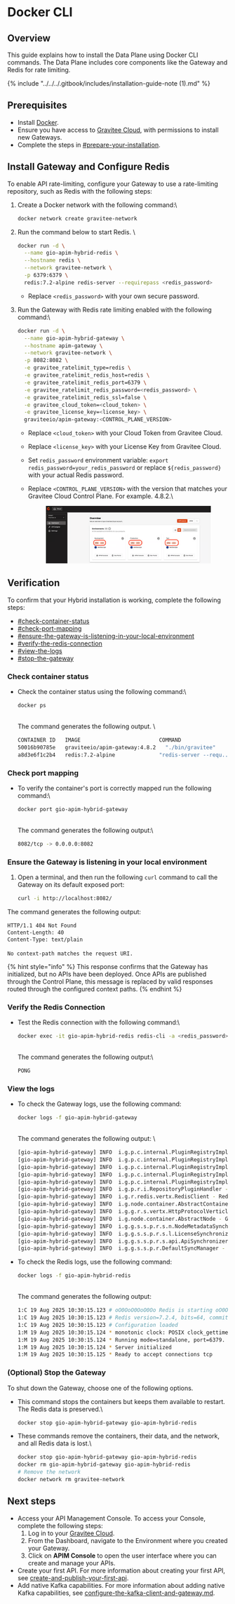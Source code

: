 # Docker CLI

## Overview&#x20;

This guide explains how to install the Data Plane using Docker CLI commands. The Data Plane includes core components like the Gateway and Redis for rate limiting.&#x20;

{% include "../../../.gitbook/includes/installation-guide-note (1).md" %}

## Prerequisites

* Install [Docker](https://docs.docker.com/engine/install/).&#x20;
* Ensure you have access to [Gravitee Cloud](https://cloud.gravitee.io/), with permissions to install new Gateways.
* Complete the steps in [#prepare-your-installation](../#prepare-your-installation "mention").

## Install Gateway and Configure Redis

To enable API rate-limiting, configure your Gateway to use a rate-limiting repository, such as Redis with the following steps:&#x20;

1.  Create a Docker network with the following command:\


    ```sh
    docker network create gravitee-network
    ```
2.  Run the command below to start Redis. \


    ```sh
    docker run -d \
      --name gio-apim-hybrid-redis \
      --hostname redis \
      --network gravitee-network \
      -p 6379:6379 \
      redis:7.2-alpine redis-server --requirepass <redis_password>
    ```

    * Replace `<redis_password>` with your own secure password.
3.  Run the Gateway with Redis rate limiting enabled with the following command:\


    ```bash
    docker run -d \
      --name gio-apim-hybrid-gateway \
      --hostname apim-gateway \
      --network gravitee-network \
      -p 8082:8082 \
      -e gravitee_ratelimit_type=redis \
      -e gravitee_ratelimit_redis_host=redis \
      -e gravitee_ratelimit_redis_port=6379 \
      -e gravitee_ratelimit_redis_password=<redis_password> \
      -e gravitee_ratelimit_redis_ssl=false \
      -e gravitee_cloud_token=<cloud_token> \
      -e gravitee_license_key=<license_key> \
      graviteeio/apim-gateway:<CONTROL_PLANE_VERSION>
    ```

    * Replace `<cloud_token>` with your Cloud Token from Gravitee Cloud.
    * Replace `<license_key>` with your License Key from Gravitee Cloud.
    * Set `redis_password` environment variable: `export redis_password=your_redis_password` or replace `${redis_password}` with your actual Redis password.
    *   Replace `<CONTROL_PLANE_VERSION>` with the version that matches your Gravitee Cloud Control Plane. For example. 4.8.2.\


        <figure><img src="../../../.gitbook/assets/image (340).png" alt=""><figcaption></figcaption></figure>

## Verification

To confirm that your Hybrid installation is working, complete the following steps:

* [#check-container-status](docker-cli.md#check-container-status "mention")
* [#check-port-mapping](docker-cli.md#check-port-mapping "mention")
* [#ensure-the-gateway-is-listening-in-your-local-environment](docker-cli.md#ensure-the-gateway-is-listening-in-your-local-environment "mention")
* [#verify-the-redis-connection](docker-cli.md#verify-the-redis-connection "mention")
* [#view-the-logs](docker-cli.md#view-the-logs "mention")
* [#stop-the-gateway](docker-cli.md#stop-the-gateway "mention")

### Check container status

*   Check the container status using the following command:\


    ```sh
    docker ps
    ```

    \
    The command generates the following output. \


    ```sh
    CONTAINER ID   IMAGE                         COMMAND                  CREATED             STATUS             PORTS                    NAMES
    50016b90785e   graviteeio/apim-gateway:4.8.2   "./bin/gravitee"         About an hour ago   Up About an hour   0.0.0.0:8082->8082/tcp   gio-apim-hybrid-gateway
    a8d3e6f1c2b4   redis:7.2-alpine              "redis-server --requ..." About an hour ago   Up About an hour   0.0.0.0:6379->6379/tcp   gio-apim-hybrid-redis
    ```

### Check port mapping&#x20;

*   To verify the container's port is correctly mapped run the following command:\


    ```sh
    docker port gio-apim-hybrid-gateway
    ```

    \
    The command generates the following output:\


    ```sh
    8082/tcp -> 0.0.0.0:8082
    ```

### **Ensure the Gateway is listening in your local environment**

1.  Open a terminal, and then run the following `curl` command to call the Gateway on its default exposed port:

    ```bash
    curl -i http://localhost:8082/
    ```

The command generates the following output:

```http
HTTP/1.1 404 Not Found
Content-Length: 40
Content-Type: text/plain

No context-path matches the request URI.
```

{% hint style="info" %}
This response confirms that the Gateway has initialized, but no APIs have been deployed. Once APIs are published through the Control Plane, this message is replaced by valid responses routed through the configured context paths.
{% endhint %}

### Verify the Redis Connection&#x20;

*   Test the Redis connection with the following command:\


    ```bash
    docker exec -it gio-apim-hybrid-redis redis-cli -a <redis_password> ping
    ```

    \
    The command generates the following output:\


    ```bash
    PONG
    ```

### View the logs

*   To check the Gateway logs, use the following command:

    ```sh
    docker logs -f gio-apim-hybrid-gateway
    ```

    \
    The command generates the following output: \


    ```bash
    [gio-apim-hybrid-gateway] INFO  i.g.p.c.internal.PluginRegistryImpl - Loading plugins from /opt/graviteeio-gateway/plugins
    [gio-apim-hybrid-gateway] INFO  i.g.p.c.internal.PluginRegistryImpl - List of available policy: 
    [gio-apim-hybrid-gateway] INFO  i.g.p.c.internal.PluginRegistryImpl -         > rate-limit [3.0.0] has been loaded
    [gio-apim-hybrid-gateway] INFO  i.g.p.c.internal.PluginRegistryImpl -         > jwt [6.1.2] has been loaded
    [gio-apim-hybrid-gateway] INFO  i.g.p.c.internal.PluginRegistryImpl -         > key-less [4.0.0] has been loaded
    [gio-apim-hybrid-gateway] INFO  i.g.p.r.i.RepositoryPluginHandler - Repository [RATE_LIMIT] loaded by redis
    [gio-apim-hybrid-gateway] INFO  i.g.r.redis.vertx.RedisClient - Redis is now ready to be used.
    [gio-apim-hybrid-gateway] INFO  i.g.node.container.AbstractContainer - Starting Gravitee.io - API Gateway...
    [gio-apim-hybrid-gateway] INFO  i.g.g.r.s.vertx.HttpProtocolVerticle - HTTP server [http] ready to accept requests on port 8082
    [gio-apim-hybrid-gateway] INFO  i.g.node.container.AbstractNode - Gravitee.io - API Gateway id[05dbfca1-3102-4cbb-9bfc-a13102acbbdd] version[4.8.2] started in 866 ms.
    [gio-apim-hybrid-gateway] INFO  i.g.g.s.s.p.r.s.n.NodeMetadataSynchronizer - Node metadata synchronized in 285ms
    [gio-apim-hybrid-gateway] INFO  i.g.g.s.s.p.r.s.l.LicenseSynchronizer - 1 licenses synchronized in 46ms
    [gio-apim-hybrid-gateway] INFO  i.g.g.s.s.p.r.s.api.ApiSynchronizer - 0 apis synchronized in 26ms
    [gio-apim-hybrid-gateway] INFO  i.g.g.s.s.p.r.DefaultSyncManager - Sync service has been scheduled with delay [10000 MILLISECONDS]
    ```



*   To check the Redis logs, use the following command:

    ```bash
    docker logs -f gio-apim-hybrid-redis
    ```

    \
    The command generates the following output:&#x20;

    ```bash
    1:C 19 Aug 2025 10:30:15.123 # oO0OoO0OoO0Oo Redis is starting oO0OoO0OoO0Oo
    1:C 19 Aug 2025 10:30:15.123 # Redis version=7.2.4, bits=64, commit=00000000, modified=0, pid=1, just started
    1:C 19 Aug 2025 10:30:15.123 # Configuration loaded
    1:M 19 Aug 2025 10:30:15.124 * monotonic clock: POSIX clock_gettime
    1:M 19 Aug 2025 10:30:15.124 * Running mode=standalone, port=6379.
    1:M 19 Aug 2025 10:30:15.124 * Server initialized
    1:M 19 Aug 2025 10:30:15.125 * Ready to accept connections tcp
    ```

### (Optional) Stop the Gateway

To shut down the Gateway, choose one of the following options.

*   This command stops the containers but keeps them available to restart. The Redis data is preserved.\


    ```sh
    docker stop gio-apim-hybrid-gateway gio-apim-hybrid-redis
    ```
*   These commands remove the containers, their data, and the network, and all Redis data is lost.\


    ```sh
    docker stop gio-apim-hybrid-gateway gio-apim-hybrid-redis
    docker rm gio-apim-hybrid-gateway gio-apim-hybrid-redis
    # Remove the network
    docker network rm gravitee-network
    ```

## Next steps

* Access your API Management Console. To access your Console, complete the following steps:
  1. Log in to your [Gravitee Cloud](https://cloud.gravitee.io/).
  2. From the Dashboard, navigate to the Environment where you created your Gateway.
  3. Click on **APIM Console** to open the user interface where you can create and manage your APIs.
* Create your first API. For more information about creating your first API, see [create-and-publish-your-first-api](../../../how-to-guides/create-and-publish-your-first-api/ "mention").
* Add native Kafka capabilities. For more information about adding native Kafka capabilities, see [configure-the-kafka-client-and-gateway.md](../../../kafka-gateway/configure-the-kafka-client-and-gateway.md "mention").
